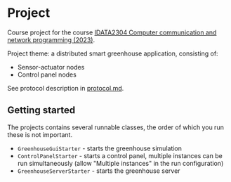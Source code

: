 # Project

Course project for the
course [IDATA2304 Computer communication and network programming (2023)](https://www.ntnu.edu/studies/courses/IDATA2304/2023).

Project theme: a distributed smart greenhouse application, consisting of:

* Sensor-actuator nodes
* Control panel nodes

See protocol description in [protocol.md](protocol.md).

## Getting started

The projects contains several runnable classes, the order of which you run these is not important.
- `GreenhouseGuiStarter` - starts the greenhouse simulation
- `ControlPanelStarter` - starts a control panel, multiple instances can be run simultaneously (allow "Multiple instances" in the run configuration)
- `GreenhouseServerStarter` - starts the greenhouse server

